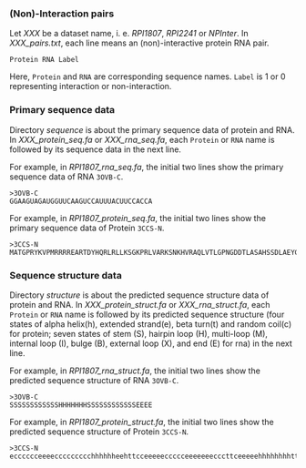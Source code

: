 ### (Non)-Interaction pairs

Let *XXX* be a dataset name, i. e.  *RPI1807*, *RPI2241* or *NPInter*.
In *XXX_pairs.txt*, each line means an (non)-interactive protein RNA pair.

```
Protein RNA Label
```

Here, `Protein` and `RNA` are corresponding sequence names. `Label` is 1 or 0 representing interaction or non-interaction.

### Primary sequence data

Directory *sequence* is about the primary sequence data of protein and RNA.
In *XXX_protein_seq.fa* or *XXX_rna_seq.fa*, each `Protein` or `RNA` name is followed by its sequence data in the next line.

For example, in *RPI1807_rna_seq.fa*, the initial two lines show the primary sequence data of RNA `3OVB-C`.

```
>3OVB-C
GGAAGUAGAUGGUUCAAGUCCAUUUACUUCCACCA
```
For example, in *RPI1807_protein_seq.fa*, the initial two lines show the primary sequence data of Protein `3CCS-N`.

```
>3CCS-N
MATGPRYKVPMRRRREARTDYHQRLRLLKSGKPRLVARKSNKHVRAQLVTLGPNGDDTLASAHSSDLAEYGWEAPTGNMPSAYLTGLLAGLRAQEAGVEEAVLDIGLNSPTPGSKVFAIQEGAIDAGLDIPHNDDVLADWQRTRGAHIAEYDEQLEEPLYSGDFDAADLPEHFDELRETLLDGDIEL
```

### Sequence structure data

Directory *structure* is about the predicted sequence structure data of protein and RNA.
In *XXX_protein_struct.fa* or *XXX_rna_struct.fa*, each `Protein` or `RNA` name is followed by its predicted sequence structure (four states of alpha helix(h), extended strand(e), beta turn(t) and random coil(c) for protein; seven states of stem (S),  hairpin loop (H), multi-loop (M), internal loop (I), bulge (B), external loop (X), and end (E) for rna) in the next line.

For example, in *RPI1807_rna_struct.fa*, the initial two lines show the predicted sequence structure of RNA `3OVB-C`.

```
>3OVB-C
SSSSSSSSSSSSHHHHHHHSSSSSSSSSSSSEEEE
```
For example, in *RPI1807_protein_struct.fa*, the initial two lines show the predicted sequence structure of Protein `3CCS-N`.

```
>3CCS-N
ecccccceeeeccccccccchhhhhheehttcceeeeeccccceeeeeeecccttceeeeehhhhhhhhttccccccccchhhhhhhhhhhhhhhhtchhheeeetcccccttchhhhhhhhhhhttccccccccccccccccccchhhhhhhhhhhcchhhccccccchhhhhhhhhhhhhttcee
```